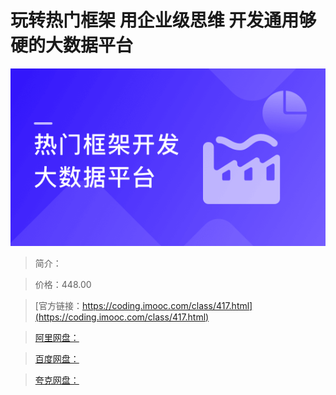 # 玩转热门框架 用企业级思维 开发通用够硬的大数据平台

![img](../../assets/5fd1917709ec3f7b05400304.png)

> 简介：

> 价格：448.00

> [官方链接：https://coding.imooc.com/class/417.html](https://coding.imooc.com/class/417.html)

> [阿里网盘：]()

> [百度网盘：]()

> [夸克网盘：]()
